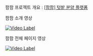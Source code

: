 팜팜 프로젝트 개요 : 
 <a className='pjContent' href='https://hellosori.notion.site/4dd1ce5f2f684bf9adf2cb49d631c81b' target='_blank' rel='noopener noreferrer'>[팜팜] 텃밭 분양 플랫폼 </a>


팜팜 소개 영상

[![Video Label](https://img.youtube.com/vi/2ZGiNXSUUps/0.jpg)](https://www.youtube.com/embed/2ZGiNXSUUps)

팜팜 전체 페이지 영상

[![Video Label](https://img.youtube.com/vi/HNtmMcy6rKk/0.jpg)](https://www.youtube.com/embed/HNtmMcy6rKk)
